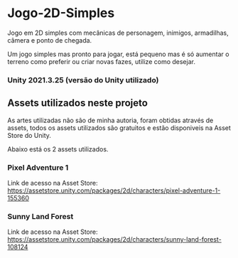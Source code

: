 # Jogo-2D-Simples

Jogo em 2D simples com mecânicas de personagem, inimigos, armadilhas, câmera e ponto de chegada.

Um jogo simples mas pronto para jogar, está pequeno mas é só aumentar o terreno como preferir ou criar novas fazes, utilize como desejar.

### Unity 2021.3.25 (versão do Unity utilizado)

 
## Assets utilizados neste projeto

As artes utilizadas não são de minha autoria, foram obtidas através de assets, todos os assets utilizados são gratuitos e estão disponiveis na Asset Store do Unity.

Abaixo está os 2 assets utilizados.

### Pixel Adventure 1
Link de acesso na Asset Store: https://assetstore.unity.com/packages/2d/characters/pixel-adventure-1-155360


### Sunny Land Forest
Link de acesso na Asset Store: https://assetstore.unity.com/packages/2d/characters/sunny-land-forest-108124
